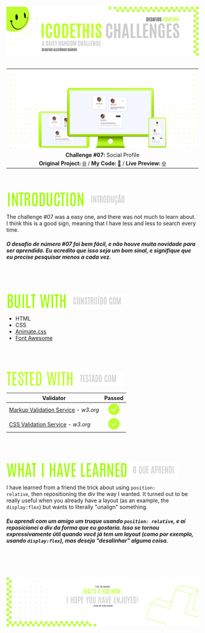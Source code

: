 ![A pretty README header](./assets/Readme-files/Readme-Header.png)
<br />
<br />

|         |               
| :-------------:|
| ![Challenge #7](./assets/Readme-files/Readme-Mockup.png)  |
| **Challenge #07:** Social Profile   | 
| **Original Project:** [🌐](https://www.uidesigndaily.com/posts/sketch-user-cards-profile-card-day-984) / **My Code:** [📄](https://github.com/malunaridev/Challenges-iCodeThis/tree/master/7-social-profile) / **Live Preview:** [🌐](https://challenge-ict-7-social-profile.netlify.app/)  

<br />
<br />

![Introduction](./assets/Readme-files/Readme-Introduction.png) ![Introdução](./assets/Readme-files/Readme-Introducao.png)

The challenge #07 was a easy one, and there was not much to learn about. I think this is a good sign, meaning that I have less and less to search every time. 

##### O desafio de número #07 foi bem fácil, e não houve muita novidade para ser aprendida. Eu acredito que isso seja um bom sinal, e signifique que eu precise pesquisar menos a cada vez.

<br />
<br />
<br />

![Built with](./assets/Readme-files/Readme-Built-with.png) ![Construído com](./assets/Readme-files/Readme-Construido-com.png)

- HTML
- CSS
- [Animate.css](https://animate.style/)
- [Font Awesome](https://fontawesome.com/)

<br />
<br />
<br />

![Tested with](./assets/Readme-files/Readme-Tested-with.png) ![Testado com](./assets/Readme-files/Readme-Testado-com.png)

|  Validator  | Passed |
| ------------- | :-------------: |
|[Markup Validation Service](https://validator.w3.org/) - <em>w3.org</em> | ![Done](./assets/Readme-files/Readme-Done.png)  |
|[CSS Validation Service](https://jigsaw.w3.org/css-validator/) - <em>w3.org</em> | ![Done](./assets/Readme-files/Readme-Done.png)  |

<br />
<br />
<br />

![What I have learned](./assets/Readme-files/Readme-What-I-have-learned.png) ![O que aprendi](./assets/Readme-files/Readme-O-que-aprendi.png)

I have learned from a friend the trick about using <code>position: relative</code>, then repositioning the div the way I wanted. It turned out to be really useful when you already have a layout (as an example, the <code>display:flex</code>) but wants to literally "unalign" something.

##### Eu aprendi com um amigo um truque usando <code>position: relative</code>, e aí reposicionei a div da forma que eu gostaria. Isso se tornou expressivamente útil quando você já tem um layout (como por exemplo, usando <code>display:flex</code>), mas deseja "desalinhar" alguma coisa.

<br />
<br />
<br />


![A pretty README footer](./assets/Readme-files/Readme-Footer.png)
